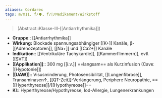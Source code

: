 ```yaml
---
aliases: Cordarex
tags: m/m11, f/🫀, f/💊/Medikament/Wirkstoff
---
```

> (Abstract::Klasse-III-[[Antiarrhythmika]])
- **Gruppe**:: [[Antiarrhythmika]]
- **Wirkung:** Blockade spannungsabhängiger [[K+]] Kanäle, β-[[Adrenozeptoren]], [[Na+]] und [[Ca2+]] Kanäle
- **Indikation**:: [[Ventrikuläre Tachykardie]], [[Kammerflimmern]], evtl. [[SVT]]
- **[[Applikation]]**:: 300 mg [[i.v.]] ==langsam== als Kurzinfusion (Cave: [[Hypotonie]])
- **[[UAW]]**:: Visusminderung, Photosensibilität, [[Lungenfibrose]], Transaminasen↑, [[QT-Zeit]]-Verlängerung, Periphere Neuropathie, ==[[Hyperthyreose]]/[[Hypothyreose]]==
- **KI**:: Hyperthyreose/Hypothyreose, Iod-Allergie, Lungenerkrankungen